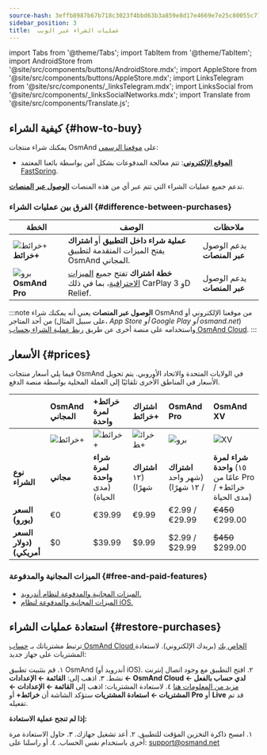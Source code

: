 ```yaml
---
source-hash: 3effb8987b67b718c3023f4bbd63b3a859e8d17e4669e7e25c80055c77e5e131
sidebar_position: 3
title:  عمليات الشراء عبر الويب
---
```

import Tabs from '@theme/Tabs';
import TabItem from '@theme/TabItem';
import AndroidStore from '@site/src/components/buttons/AndroidStore.mdx';
import AppleStore from '@site/src/components/buttons/AppleStore.mdx';
import LinksTelegram from '@site/src/components/_linksTelegram.mdx';
import LinksSocial from '@site/src/components/_linksSocialNetworks.mdx';
import Translate from '@site/src/components/Translate.js';



## كيفية الشراء {#how-to-buy}

يمكنك شراء منتجات OsmAnd على [موقعنا الرسمي](https://osmand.net/pricing):

- [**الموقع الإلكتروني**](https://osmand.net/pricing): تتم معالجة المدفوعات بشكل آمن بواسطة بائعنا المعتمد [FastSpring](https://fastspring.com/).

تدعم جميع عمليات الشراء التي تتم عبر أي من هذه المنصات [**الوصول عبر المنصات**](./cross.md).


### الفرق بين عمليات الشراء {#difference-between-purchases}

| الخطة | الوصف | ملاحظات |
|------------|------------|------------|
| ![خرائط+](@site/static/img/svg/osmand_maps_plus.svg) **خرائط+** | **عملية شراء داخل التطبيق** أو **اشتراك** يفتح الميزات المتقدمة لتطبيق OsmAnd المجاني. | يدعم الوصول **عبر المنصات** |
| ![برو](@site/static/img/svg/pro_icon.svg) **OsmAnd Pro** | **خطة اشتراك** تفتح جميع [الميزات الاحترافية](#free-and-paid-features)، بما في ذلك CarPlay و 3D Relief. | يدعم الوصول **عبر المنصات** |

:::note
**الوصول عبر المنصات** يعني أنه يمكنك شراء OsmAnd من موقعنا الإلكتروني أو من أحد المتاجر (على سبيل المثال، *App Store أو Google Play أو osmand.net*) واستخدامه على منصة أخرى عن طريق [ربط عملية الشراء بحساب OsmAnd Cloud](../personal/osmand-cloud.md#cross-platform).
:::

## الأسعار {#prices}

فيما يلي أسعار منتجات OsmAnd في الولايات المتحدة والاتحاد الأوروبي. يتم تحويل الأسعار في المناطق الأخرى تلقائيًا إلى العملة المحلية بواسطة منصة الدفع.


<!--

:::danger September Sale prices

*[Hurry up!](https://osmand.net/pricing) This offer is only available until* **September 14 (23:00 CET)**.

:::



|    | OsmAnd Free   | **Maps+** One-Time | **Maps+** Subscription | **OsmAnd Pro** |**OsmAnd XV** |
| :------------- | :------------- | :----------------------- | :------------------- | :----------- |:----------- |
|  | ![Maps+](@site/static/img/svg/osmand_maps.svg) | ![Maps+](@site/static/img/svg/osmand_maps_plus.svg) | ![Maps+](@site/static/img/svg/osmand_maps_plus.svg) | ![Pro](@site/static/img/svg/pro_icon.svg) |![XV](@site/static/img/svg/osmand_xv.svg) |
| **Purchase Type** | **Free** | **One-Time Purchase** (Lifetime) | **Subscription** (12 Months) | **Subscription** (1 Month / 12 Months) |**One-Time Purchase** (15 Years Pro / Maps+ Lifetime) |
| **Price (EUR)** | €0 | <s>€39.99</s> **€19.99** | <s>€9.99</s> **€4.99** | €2.99 / <s>€29.99</s> **€14.99** |<s>€450</s> **€299.00**   |
| **Price (USD)** | $0 | <s>$39.99</s> **$19.99** | <s>$9.99</s> **$4.99** | $2.99 / <s>$29.99</s> **$14.99**|<s>$450</s> **$299.00**   |

:::note 
By purchasing a subscription through our [website](https://osmand.net/pricing) at a discounted rate,  
you receive a 2-year discounted plan.  
Starting from the third year, the full price will apply.
:::

-->


| | OsmAnd المجاني | **خرائط+** لمرة واحدة | اشتراك **خرائط+** | **OsmAnd Pro** |**OsmAnd XV** |
| :------------- | :------------- | :----------------------- | :------------------- | :----------- |:----------- |
| | ![خرائط+](@site/static/img/svg/osmand_maps.svg) | ![خرائط+](@site/static/img/svg/osmand_maps_plus.svg) | ![خرائط+](@site/static/img/svg/osmand_maps_plus.svg) | ![برو](@site/static/img/svg/pro_icon.svg) |![XV](@site/static/img/svg/osmand_xv.svg) |
| **نوع الشراء** | **مجاني** | **شراء لمرة واحدة** (مدى الحياة) | **اشتراك** (١٢ شهرًا) | **اشتراك** (شهر واحد / ١٢ شهرًا) |**شراء لمرة واحدة** (١٥ عامًا من Pro / خرائط+ مدى الحياة) |
| **السعر (يورو)** | €0 | €39.99 | €9.99 | €2.99 / €29.99 |<s>€450</s> €299.00 |
| **السعر (دولار أمريكي)** | $0 | $39.99 | $9.99 | $2.99 / $29.99 |<s>$450</s> $299.00 |



### الميزات المجانية والمدفوعة {#free-and-paid-features}

- [الميزات المجانية والمدفوعة لنظام أندرويد.](./android.md#free-and-paid-features)
- [الميزات المجانية والمدفوعة لنظام iOS.](./ios.md#free-and-paid-features)



## استعادة عمليات الشراء {#restore-purchases}

ترتبط مشترياتك بـ [حساب OsmAnd Cloud الخاص بك](../personal/osmand-cloud.md#login) (بريدك الإلكتروني). لاستعادة المشتريات على جهاز جديد:

١. قم بتثبيت تطبيق OsmAnd (أندرويد أو iOS).
٢. افتح التطبيق مع وجود اتصال إنترنت نشط.
٣. اذهب إلى:
   **القائمة ← الإعدادات ← OsmAnd Cloud ← لدي حساب بالفعل**
   [مزيد من المعلومات هنا](../personal/osmand-cloud.md#login)
٤. لاستعادة المشتريات:
   اذهب إلى **القائمة ← الإعدادات ← المشتريات ← استعادة المشتريات**
   ستؤكد الشاشة أن **خرائط+** أو **Pro** أو **Live** قد تم تفعيله.

**إذا لم تنجح عملية الاستعادة:**

١. امسح ذاكرة التخزين المؤقت للتطبيق.
٢. أعد تشغيل جهازك.
٣. حاول الاستعادة مرة أخرى باستخدام نفس الحساب.
٤. أو راسلنا على: support@osmand.net